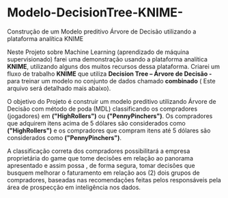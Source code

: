 # Modelo-DecisionTree-KNIME-
Construção de um Modelo preditivo Árvore de Decisão utilizando a plataforma analítica KNIME

Neste Projeto sobre Machine Learning (aprendizado de máquina supervisionado) farei uma demonstração usando a plataforma analítica **KNIME**, utilizando alguns dos muitos recursos dessa plataforma. Criarei um fluxo de trabalho **KNIME** que utiliza **Decision Tree – Árvore de Decisão -** para treinar um modelo no conjunto de dados chamado **combinado** ( Este arquivo será detalhado mais abaixo).<br/>

O objetivo do Projeto é construir um modelo preditivo utilizando Árvore de Decisão com método de poda (MDL) classificando os compradores (jogadores) em **("HighRollers")** ou **("PennyPinchers")**. Os compradores que adquirem itens acima de 5 dólares são considerados como **("HighRollers")** e os compradores que compram itens até 5 dólares são considerados como **("PennyPinchers")**.<br/>

A classificação correta dos compradores possibilitará a empresa proprietária do game que tome decisões em relação ao panorama apresentado e assim possa , de forma segura, tomar decisões que busquem melhorar o faturamento em relação aos (2) dois grupos de compradores, baseadas nas recomendações feitas pelos responsáveis pela área de prospecção em inteligência nos dados.
